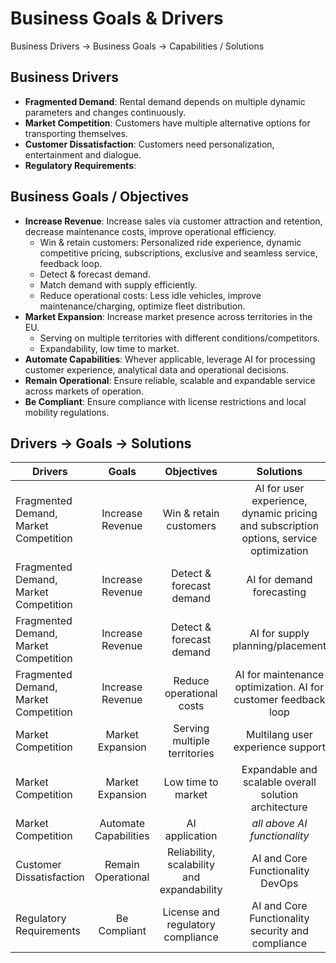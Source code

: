 # Business Goals & Drivers

Business Drivers → Business Goals → Capabilities / Solutions

## Business Drivers
- **Fragmented Demand**: Rental demand depends on multiple dynamic parameters and changes continuously.
- **Market Competition**: Customers have multiple alternative options for transporting themselves.
- **Customer Dissatisfaction**: Customers need personalization, entertainment and dialogue.
- **Regulatory Requirements**:  


## Business Goals / Objectives
- **Increase Revenue**: Increase sales via customer attraction and retention, decrease maintenance costs, improve operational efficiency.
  - Win & retain customers: Personalized ride experience, dynamic competitive pricing, subscriptions, exclusive and seamless service, feedback loop.
  - Detect & forecast demand.
  - Match demand with supply efficiently.
  - Reduce operational costs: Less idle vehicles, improve maintenance/charging, optimize fleet distribution.
- **Market Expansion**: Increase market presence across territories in the EU.
  -  Serving on multiple territories with different conditions/competitors.
  -  Expandability, low time to market.
- **Automate Capabilities**: Whever applicable, leverage AI for processing customer experience, analytical data and operational decisions. 
- **Remain Operational**: Ensure reliable, scalable and expandable service across markets of operation.
- **Be Compliant**: Ensure compliance with license restrictions and local mobility regulations.


## Drivers -> Goals -> Solutions

| Drivers  | Goals | Objectives | Solutions |
| ------------- |:-------------:|:-------------:|:-------------:|
| Fragmented Demand, Market Competition | Increase Revenue | Win & retain customers | AI for user experience, dynamic pricing and subscription options, service optimization |
| Fragmented Demand, Market Competition  | Increase Revenue | Detect & forecast demand | AI for demand forecasting |
| Fragmented Demand, Market Competition  | Increase Revenue | Detect & forecast demand | AI for supply planning/placement |
| Fragmented Demand, Market Competition  | Increase Revenue | Reduce operational costs | AI for maintenance optimization. AI for customer feedback loop |
| Market Competition | Market Expansion | Serving multiple territories | Multilang user experience support |
| Market Competition | Market Expansion | Low time to market | Expandable and scalable overall solution architecture |
| Market Competition | Automate Capabilities| AI application | _all above AI functionality_ |
| Customer Dissatisfaction | Remain Operational | Reliability, scalability and expandability | AI and Core Functionality DevOps |
| Regulatory Requirements | Be Compliant | License and regulatory compliance | AI and Core Functionality security and compliance |
